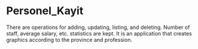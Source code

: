 # Personel_Kayit
 There are operations for adding, updating, listing, and deleting. Number of staff, average salary, etc. statistics are kept. It is an application that creates graphics according to the province and profession.
